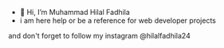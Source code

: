 - 👋 Hi, I’m Muhammad Hilal Fadhila
- i am here help or be a reference for web developer projects

and don't forget to follow my instagram
@hilalfadhila24

<!---
hilalfadhila64/hilalfadhila64 is a ✨ special ✨ repository because its `README.md` (this file) appears on your GitHub profile.
You can click the Preview link to take a look at your changes.
--->
